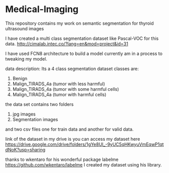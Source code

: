 # Medical-Imaging
This repository contains my work on semantic segmentation for thyroid ultrasound images

I have created a multi class segmentation dataset like Pascal-VOC for this data.
http://cimalab.intec.co/?lang=en&mod=project&id=31

I have used FCN8 architecture to build a model currently am in a process to tweaking my model. 

data description:
Its a 4 class segmentation dataset 
classes are:
 1. Benign
 2. Malign_TIRADS_4a (tumor with less harmful)
 3. Malign_TIRADS_4a (tumor with some harmful cells)
 4. Malign_TIRADS_4a (tumor with harmful cells)
 
 the data set contains two folders 
 1. jpg images
 2. Segmentation images
 
 and two csv files one for train data and another for valid data.
 
 link of the dataset in my drive is 
you can access my dataset here 
https://drive.google.com/drive/folders/1gYe8UI_-9yUC5qHKwyuVmEqwP1qtdNoK?usp=sharing

thanks to wkentaro for his wonderful package labelme
https://github.com/wkentaro/labelme
I created my dataset using his library. 
